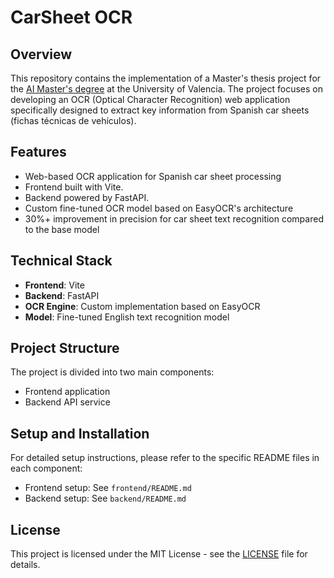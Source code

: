 # CarSheet OCR

## Overview
This repository contains the implementation of a Master's thesis project for the [AI Master's degree](https://idal.uv.es/master_ia3/) at the University of Valencia. The project focuses on developing an OCR (Optical Character Recognition) web application specifically designed to extract key information from Spanish car sheets (fichas técnicas de vehículos).

## Features
- Web-based OCR application for Spanish car sheet processing
- Frontend built with Vite.
- Backend powered by FastAPI.
- Custom fine-tuned OCR model based on EasyOCR's architecture
- 30%+ improvement in precision for car sheet text recognition compared to the base model

## Technical Stack
- **Frontend**: Vite
- **Backend**: FastAPI
- **OCR Engine**: Custom implementation based on EasyOCR
- **Model**: Fine-tuned English text recognition model

## Project Structure
The project is divided into two main components:
- Frontend application
- Backend API service

## Setup and Installation
For detailed setup instructions, please refer to the specific README files in each component:
- Frontend setup: See `frontend/README.md`
- Backend setup: See `backend/README.md`

## License
This project is licensed under the MIT License - see the [LICENSE](LICENSE) file for details.

